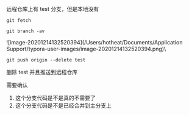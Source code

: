 远程仓库上有 test 分支，但是本地没有

```shell
git fetch
```

```shell
git branch -av
```

![image-20201214132520394](/Users/hotheat/Documents/Application Support/typora-user-images/image-20201214132520394.png)\

```shell
git push origin --delete test
```

删除 test 并且推送到远程仓库

需要确认

1. 这个分支代码是不是真的不需要了
2. 这个分支代码是不是已经合并到主分支上

